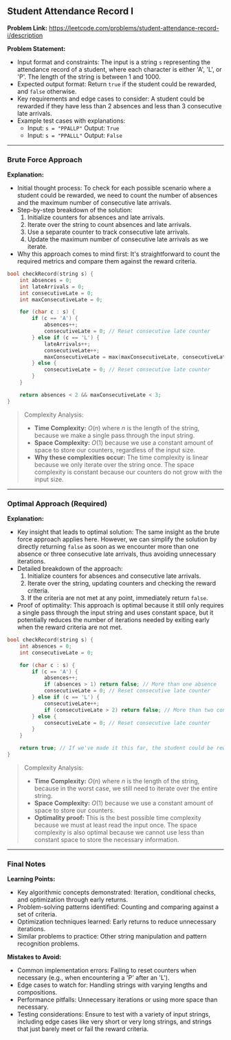 ## Student Attendance Record I

**Problem Link:** https://leetcode.com/problems/student-attendance-record-i/description

**Problem Statement:**
- Input format and constraints: The input is a string `s` representing the attendance record of a student, where each character is either 'A', 'L', or 'P'. The length of the string is between 1 and 1000.
- Expected output format: Return `true` if the student could be rewarded, and `false` otherwise.
- Key requirements and edge cases to consider: A student could be rewarded if they have less than 2 absences and less than 3 consecutive late arrivals.
- Example test cases with explanations:
  - Input: `s = "PPALLP"` Output: `True`
  - Input: `s = "PPALLL"` Output: `False`

---

### Brute Force Approach

**Explanation:**
- Initial thought process: To check for each possible scenario where a student could be rewarded, we need to count the number of absences and the maximum number of consecutive late arrivals.
- Step-by-step breakdown of the solution:
  1. Initialize counters for absences and late arrivals.
  2. Iterate over the string to count absences and late arrivals.
  3. Use a separate counter to track consecutive late arrivals.
  4. Update the maximum number of consecutive late arrivals as we iterate.
- Why this approach comes to mind first: It's straightforward to count the required metrics and compare them against the reward criteria.

```cpp
bool checkRecord(string s) {
    int absences = 0;
    int lateArrivals = 0;
    int consecutiveLate = 0;
    int maxConsecutiveLate = 0;

    for (char c : s) {
        if (c == 'A') {
            absences++;
            consecutiveLate = 0; // Reset consecutive late counter
        } else if (c == 'L') {
            lateArrivals++;
            consecutiveLate++;
            maxConsecutiveLate = max(maxConsecutiveLate, consecutiveLate);
        } else {
            consecutiveLate = 0; // Reset consecutive late counter
        }
    }

    return absences < 2 && maxConsecutiveLate < 3;
}
```

> Complexity Analysis:
> - **Time Complexity:** $O(n)$ where $n$ is the length of the string, because we make a single pass through the input string.
> - **Space Complexity:** $O(1)$ because we use a constant amount of space to store our counters, regardless of the input size.
> - **Why these complexities occur:** The time complexity is linear because we only iterate over the string once. The space complexity is constant because our counters do not grow with the input size.

---

### Optimal Approach (Required)

**Explanation:**
- Key insight that leads to optimal solution: The same insight as the brute force approach applies here. However, we can simplify the solution by directly returning `false` as soon as we encounter more than one absence or three consecutive late arrivals, thus avoiding unnecessary iterations.
- Detailed breakdown of the approach:
  1. Initialize counters for absences and consecutive late arrivals.
  2. Iterate over the string, updating counters and checking the reward criteria.
  3. If the criteria are not met at any point, immediately return `false`.
- Proof of optimality: This approach is optimal because it still only requires a single pass through the input string and uses constant space, but it potentially reduces the number of iterations needed by exiting early when the reward criteria are not met.

```cpp
bool checkRecord(string s) {
    int absences = 0;
    int consecutiveLate = 0;

    for (char c : s) {
        if (c == 'A') {
            absences++;
            if (absences > 1) return false; // More than one absence
            consecutiveLate = 0; // Reset consecutive late counter
        } else if (c == 'L') {
            consecutiveLate++;
            if (consecutiveLate > 2) return false; // More than two consecutive late arrivals
        } else {
            consecutiveLate = 0; // Reset consecutive late counter
        }
    }

    return true; // If we've made it this far, the student could be rewarded
}
```

> Complexity Analysis:
> - **Time Complexity:** $O(n)$ where $n$ is the length of the string, because in the worst case, we still need to iterate over the entire string.
> - **Space Complexity:** $O(1)$ because we use a constant amount of space to store our counters.
> - **Optimality proof:** This is the best possible time complexity because we must at least read the input once. The space complexity is also optimal because we cannot use less than constant space to store the necessary information.

---

### Final Notes

**Learning Points:**
- Key algorithmic concepts demonstrated: Iteration, conditional checks, and optimization through early returns.
- Problem-solving patterns identified: Counting and comparing against a set of criteria.
- Optimization techniques learned: Early returns to reduce unnecessary iterations.
- Similar problems to practice: Other string manipulation and pattern recognition problems.

**Mistakes to Avoid:**
- Common implementation errors: Failing to reset counters when necessary (e.g., when encountering a 'P' after an 'L').
- Edge cases to watch for: Handling strings with varying lengths and compositions.
- Performance pitfalls: Unnecessary iterations or using more space than necessary.
- Testing considerations: Ensure to test with a variety of input strings, including edge cases like very short or very long strings, and strings that just barely meet or fail the reward criteria.